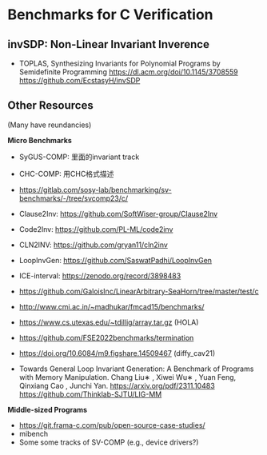 # Benchmarks for C Verification


## invSDP: Non-Linear Invariant Inverence

- TOPLAS, Synthesizing Invariants for Polynomial Programs by Semidefinite Programming
https://dl.acm.org/doi/10.1145/3708559
https://github.com/EcstasyH/invSDP


## Other Resources

(Many have reundancies)

**Micro Benchmarks**

- SyGUS-COMP: 里面的invariant track
- CHC-COMP: 用CHC格式描述
- https://gitlab.com/sosy-lab/benchmarking/sv-benchmarks/-/tree/svcomp23/c/
- Clause2Inv: https://github.com/SoftWiser-group/Clause2Inv
- Code2Inv: https://github.com/PL-ML/code2inv
- CLN2INV: https://github.com/gryan11/cln2inv
- LoopInvGen: https://github.com/SaswatPadhi/LoopInvGen
- ICE-interval: https://zenodo.org/record/3898483
- https://github.com/GaloisInc/LinearArbitrary-SeaHorn/tree/master/test/c
- http://www.cmi.ac.in/~madhukar/fmcad15/benchmarks/
- https://www.cs.utexas.edu/~tdillig/array.tar.gz (HOLA)
- https://github.com/FSE2022benchmarks/termination
- https://doi.org/10.6084/m9.figshare.14509467 (diffy_cav21)

- Towards General Loop Invariant Generation: A Benchmark of Programs with Memory Manipulation. Chang Liu∗ , Xiwei Wu∗ , Yuan Feng, Qinxiang Cao , Junchi Yan.  https://arxiv.org/pdf/2311.10483  https://github.com/Thinklab-SJTU/LIG-MM

**Middle-sized Programs**

- https://git.frama-c.com/pub/open-source-case-studies/ 
- mibench
- Some some tracks of SV-COMP (e.g., device drivers?)


